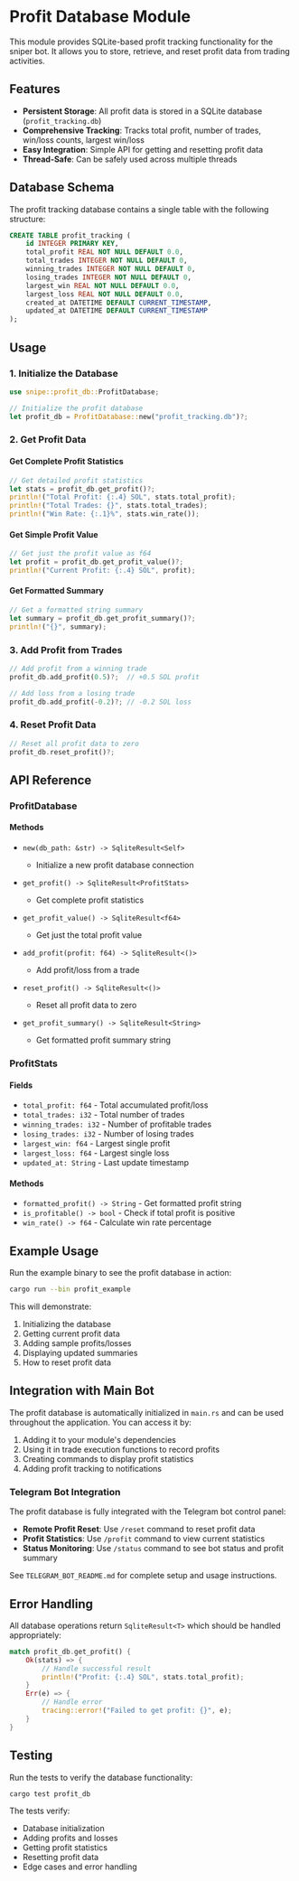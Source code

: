 # Profit Database Module

This module provides SQLite-based profit tracking functionality for the sniper bot. It allows you to store, retrieve, and reset profit data from trading activities.

## Features

- **Persistent Storage**: All profit data is stored in a SQLite database (`profit_tracking.db`)
- **Comprehensive Tracking**: Tracks total profit, number of trades, win/loss counts, largest win/loss
- **Easy Integration**: Simple API for getting and resetting profit data
- **Thread-Safe**: Can be safely used across multiple threads

## Database Schema

The profit tracking database contains a single table with the following structure:

```sql
CREATE TABLE profit_tracking (
    id INTEGER PRIMARY KEY,
    total_profit REAL NOT NULL DEFAULT 0.0,
    total_trades INTEGER NOT NULL DEFAULT 0,
    winning_trades INTEGER NOT NULL DEFAULT 0,
    losing_trades INTEGER NOT NULL DEFAULT 0,
    largest_win REAL NOT NULL DEFAULT 0.0,
    largest_loss REAL NOT NULL DEFAULT 0.0,
    created_at DATETIME DEFAULT CURRENT_TIMESTAMP,
    updated_at DATETIME DEFAULT CURRENT_TIMESTAMP
);
```

## Usage

### 1. Initialize the Database

```rust
use snipe::profit_db::ProfitDatabase;

// Initialize the profit database
let profit_db = ProfitDatabase::new("profit_tracking.db")?;
```

### 2. Get Profit Data

#### Get Complete Profit Statistics
```rust
// Get detailed profit statistics
let stats = profit_db.get_profit()?;
println!("Total Profit: {:.4} SOL", stats.total_profit);
println!("Total Trades: {}", stats.total_trades);
println!("Win Rate: {:.1}%", stats.win_rate());
```

#### Get Simple Profit Value
```rust
// Get just the profit value as f64
let profit = profit_db.get_profit_value()?;
println!("Current Profit: {:.4} SOL", profit);
```

#### Get Formatted Summary
```rust
// Get a formatted string summary
let summary = profit_db.get_profit_summary()?;
println!("{}", summary);
```

### 3. Add Profit from Trades

```rust
// Add profit from a winning trade
profit_db.add_profit(0.5)?;  // +0.5 SOL profit

// Add loss from a losing trade
profit_db.add_profit(-0.2)?; // -0.2 SOL loss
```

### 4. Reset Profit Data

```rust
// Reset all profit data to zero
profit_db.reset_profit()?;
```

## API Reference

### ProfitDatabase

#### Methods

- `new(db_path: &str) -> SqliteResult<Self>`
  - Initialize a new profit database connection
  
- `get_profit() -> SqliteResult<ProfitStats>`
  - Get complete profit statistics
  
- `get_profit_value() -> SqliteResult<f64>`
  - Get just the total profit value
  
- `add_profit(profit: f64) -> SqliteResult<()>`
  - Add profit/loss from a trade
  
- `reset_profit() -> SqliteResult<()>`
  - Reset all profit data to zero
  
- `get_profit_summary() -> SqliteResult<String>`
  - Get formatted profit summary string

### ProfitStats

#### Fields

- `total_profit: f64` - Total accumulated profit/loss
- `total_trades: i32` - Total number of trades
- `winning_trades: i32` - Number of profitable trades
- `losing_trades: i32` - Number of losing trades
- `largest_win: f64` - Largest single profit
- `largest_loss: f64` - Largest single loss
- `updated_at: String` - Last update timestamp

#### Methods

- `formatted_profit() -> String` - Get formatted profit string
- `is_profitable() -> bool` - Check if total profit is positive
- `win_rate() -> f64` - Calculate win rate percentage

## Example Usage

Run the example binary to see the profit database in action:

```bash
cargo run --bin profit_example
```

This will demonstrate:
1. Initializing the database
2. Getting current profit data
3. Adding sample profits/losses
4. Displaying updated summaries
5. How to reset profit data

## Integration with Main Bot

The profit database is automatically initialized in `main.rs` and can be used throughout the application. You can access it by:

1. Adding it to your module's dependencies
2. Using it in trade execution functions to record profits
3. Creating commands to display profit statistics
4. Adding profit tracking to notifications

### Telegram Bot Integration

The profit database is fully integrated with the Telegram bot control panel:

- **Remote Profit Reset**: Use `/reset` command to reset profit data
- **Profit Statistics**: Use `/profit` command to view current statistics
- **Status Monitoring**: Use `/status` command to see bot status and profit summary

See `TELEGRAM_BOT_README.md` for complete setup and usage instructions.

## Error Handling

All database operations return `SqliteResult<T>` which should be handled appropriately:

```rust
match profit_db.get_profit() {
    Ok(stats) => {
        // Handle successful result
        println!("Profit: {:.4} SOL", stats.total_profit);
    }
    Err(e) => {
        // Handle error
        tracing::error!("Failed to get profit: {}", e);
    }
}
```

## Testing

Run the tests to verify the database functionality:

```bash
cargo test profit_db
```

The tests verify:
- Database initialization
- Adding profits and losses
- Getting profit statistics
- Resetting profit data
- Edge cases and error handling 